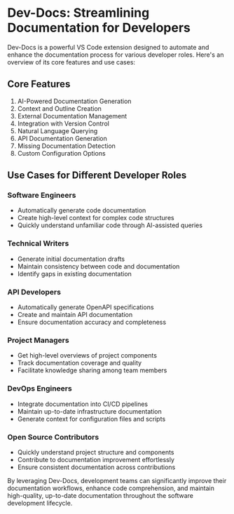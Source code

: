 

  # Dev-Docs: Streamlining Documentation for Developers

Dev-Docs is a powerful VS Code extension designed to automate and enhance the documentation process for various developer roles. Here's an overview of its core features and use cases:

## Core Features

1. AI-Powered Documentation Generation
2. Context and Outline Creation
3. External Documentation Management
4. Integration with Version Control
5. Natural Language Querying
6. API Documentation Generation
7. Missing Documentation Detection
8. Custom Configuration Options

## Use Cases for Different Developer Roles

### Software Engineers
- Automatically generate code documentation
- Create high-level context for complex code structures
- Quickly understand unfamiliar code through AI-assisted queries

### Technical Writers
- Generate initial documentation drafts
- Maintain consistency between code and documentation
- Identify gaps in existing documentation

### API Developers
- Automatically generate OpenAPI specifications
- Create and maintain API documentation
- Ensure documentation accuracy and completeness

### Project Managers
- Get high-level overviews of project components
- Track documentation coverage and quality
- Facilitate knowledge sharing among team members

### DevOps Engineers
- Integrate documentation into CI/CD pipelines
- Maintain up-to-date infrastructure documentation
- Generate context for configuration files and scripts

### Open Source Contributors
- Quickly understand project structure and components
- Contribute to documentation improvement effortlessly
- Ensure consistent documentation across contributions

By leveraging Dev-Docs, development teams can significantly improve their documentation workflows, enhance code comprehension, and maintain high-quality, up-to-date documentation throughout the software development lifecycle.

  